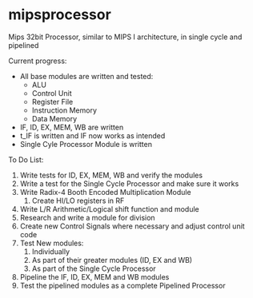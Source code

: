 # mipsprocessor
Mips 32bit Processor, similar to MIPS I architecture, in single cycle and pipelined

Current progress:
<ul>
    <li>All base modules are written and tested:
        <ul>
            <li>ALU</li>
            <li>Control Unit</li>
            <li>Register File</li>
            <li>Instruction Memory</li>
            <li>Data Memory</li>
        </ul>
   </li>
   <li>IF, ID, EX, MEM, WB are written</li>
   <li>t_IF is written and IF now works as intended</li>
   <li>Single Cyle Processor Module is written</li>
</ul>

To Do List:
<ol>
<li>Write tests for ID, EX, MEM, WB and verify the modules</li>
<li>Write a test for the Single Cycle Processor and make sure it works</li>
<li>Write Radix-4 Booth Encoded Multiplication Module<ol>
    <li>Create HI/LO registers in RF</li></ol></li>
<li>Write L/R Arithmetic/Logical shift function and module</li>
<li>Research and write a module for division</li>
<li>Create new Control Signals where necessary and adjust control unit code</li>
<li>Test New modules:<ol>
    <li>Individually</li>
    <li>As part of their greater modules (ID, EX and WB)</li>
    <li>As part of the Single Cycle Processor</li></ol></li>
<li>Pipeline the IF, ID, EX, MEM and WB modules</li>
<li>Test the pipelined modules as a complete Pipelined Processor</li>
</ol>
